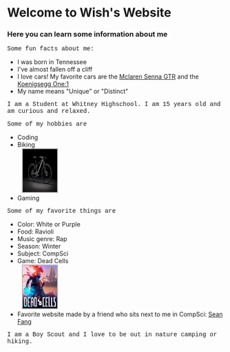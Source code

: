# Welcome to Wish's Website

<style>
  p {
    font-family: Courier; 
  }
</style>

### Here you can learn some information about me

Some fun facts about me:

* I was born in Tennessee
* I've almost fallen off a cliff
* I love cars! My favorite cars are the [Mclaren Senna GTR](https://cars.mclaren.com/en/ultimate-series/mclaren-senna-gtr) and the [Koenigsegg One:1](https://https://www.koenigsegg.com/model/one1)
* My name means "Unique" or "Distinct"

I am a Student at Whitney Highschool. I am 15 years old and am curious and relaxed.

Some of my hobbies are

* Coding
* Biking
  <br> <img src="trek_marlin.png" width="80" height="100" style="margin-left:10px;border-style:solid;border-width:2px;border-color:silver;">
* Gaming

Some of my favorite things are

* Color: White or Purple
* Food: Ravioli
* Music genre: Rap
* Season: Winter
* Subject: CompSci
* Game: Dead Cells
  <br> <img src="Dead_cells_cover_art.png" width="80" height="100" style="margin-left:10px;border-style:solid;border-width:2px;border-color:silver;">
* Favorite website made by a friend who sits next to me in CompSci: [Sean Fang](https://)

I am a Boy Scout and I love to be out in nature camping or hiking.
